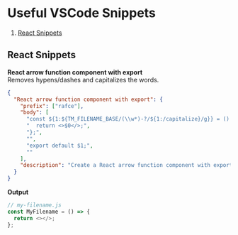 # Useful VSCode Snippets
1. [React Snippets](https://github.com/taufiq-dev/useful-vscode-snippets#react-snippets)
## React Snippets
**React arrow function component with export**
<br />
Removes hypens/dashes and capitalizes the words.
```json
{
  "React arrow function component with export": {
    "prefix": ["rafce"],
    "body": [
      "const ${1:${TM_FILENAME_BASE/(\\w*)-?/${1:/capitalize}/g}} = () => {",
      "  return <>$0</>;",
      "};",
      "",
      "export default $1;",
      ""
    ],
    "description": "Create a React arrow function component with export"
  }
}
```
**Output**
```javascript
// my-filename.js
const MyFilename = () => {
  return <></>;
};
```
